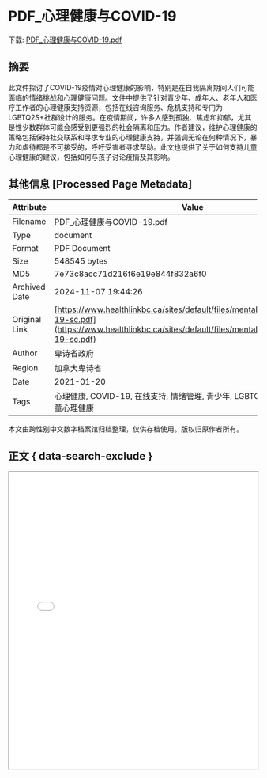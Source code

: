 # PDF_心理健康与COVID-19

<!-- tcd_download_link -->
下载: <a href="PDF_心理健康与COVID-19.pdf" download>PDF_心理健康与COVID-19.pdf</a>
<!-- tcd_download_link_end -->

## 摘要

<!-- tcd_abstract -->
此文件探讨了COVID-19疫情对心理健康的影响，特别是在自我隔离期间人们可能面临的情绪挑战和心理健康问题。文件中提供了针对青少年、成年人、老年人和医疗工作者的心理健康支持资源，包括在线咨询服务、危机支持和专门为LGBTQ2S+社群设计的服务。在疫情期间，许多人感到孤独、焦虑和抑郁，尤其是性少数群体可能会感受到更强烈的社会隔离和压力。作者建议，维护心理健康的策略包括保持社交联系和寻求专业的心理健康支持，并强调无论在何种情况下，暴力和虐待都是不可接受的，呼吁受害者寻求帮助。此文也提供了关于如何支持儿童心理健康的建议，包括如何与孩子讨论疫情及其影响。

<!-- tcd_abstract_end -->

## 其他信息 [Processed Page Metadata]

| Attribute       | Value                                  |
|-----------------|----------------------------------------|
| Filename        | PDF_心理健康与COVID-19.pdf                             |
| Type            | document                                 |
| Format          | PDF Document                               |
| Size            | 548545 bytes                           |
| MD5             | 7e73c8acc71d216f6e19e844f832a6f0                                  |
| Archived Date   | 2024-11-07 19:44:26                             |
| Original Link   | [https://www.healthlinkbc.ca/sites/default/files/mental_health_and_covid-19-sc.pdf](https://www.healthlinkbc.ca/sites/default/files/mental_health_and_covid-19-sc.pdf)                         |
| Author          | 卑诗省政府                               |
| Region          | 加拿大卑诗省                               |
| Date            | 2021-01-20                                 |
| Tags            | 心理健康, COVID-19, 在线支持, 情绪管理, 青少年, LGBTQ2S+, 危机支持, 儿童心理健康                                 |

本文由跨性别中文数字档案馆归档整理，仅供存档使用。版权归原作者所有。


## 正文 { data-search-exclude }

<!-- tcd_main_text -->
<iframe src="../PDF_心理健康与COVID-19.pdf" width="100%" height="600px">
    <p>无法显示PDF，请下载查看。</p>
</iframe>
<!-- tcd_main_text_end -->

